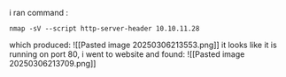 i ran command :
```
nmap -sV --script http-server-header 10.10.11.28
```

which produced:
![[Pasted image 20250306213553.png]]
it looks like it is running on port 80, i went to website and found:
![[Pasted image 20250306213709.png]]

